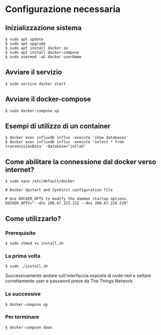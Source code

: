 # Configurazione necessaria

## Inizializzazione sistema
```
$ sudo apt update
$ sudo apt upgrade
$ sudo apt install docker.io
$ sudo apt install docker-compose
$ sudo usermod -aG docker userName
```
## Avviare il servizio
```
$ sudo service docker start
```
## Avviare il docker-compose
```
$ sudo docker-compose up
```

## Esempi di utilizzo di un container

```
$ docker exec influxdb influx -execute 'show databases'
$ docker exec influxdb influx -execute 'select * from transmissionData' -database="iotlab"
```


## Come abilitare la connessione dal docker verso internet?

```
$ sudo nano /etc/default/docker
```

```
# Docker Upstart and SysVinit configuration file

# Use DOCKER_OPTS to modify the daemon startup options.
DOCKER_OPTS="--dns 208.67.222.222 --dns 208.67.220.220"
```

## Come utilizzarlo?

### Prerequisito

```
$ sudo chmod +x install.sh
```

### La prima volta

```
$ sudo ./install.sh
```

Successivamente andare sull'interfaccia esposta di node-red e settare correttamente user e password prese da The Things Network.

### Le successive

```
$ docker-compose up
```

### Per terminare 

```
$ docker-compose down
```
 

